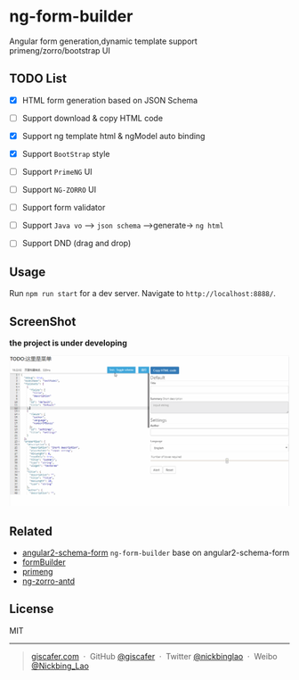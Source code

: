 # ng-form-builder

Angular form generation,dynamic template support primeng/zorro/bootstrap UI

## TODO List

- [x] HTML form generation based on JSON Schema
- [ ] Support download & copy HTML code
- [x] Support ng template html & ngModel auto binding
- [x] Support `BootStrap` style
- [ ] Support `PrimeNG` UI
- [ ] Support `NG-ZORRO` UI
- [ ] Support form validator
- [ ] Support `Java vo` —> `json schema` —>generate-> `ng html` 
- [ ] Support DND (drag and drop)


## Usage

Run `npm run start` for a dev server. Navigate to `http://localhost:8888/`.


## ScreenShot

__the project is under developing__

![20180131](./screenshot/20180131.gif)


## Related

- [angular2-schema-form](https://github.com/makinacorpus/angular2-schema-form) `ng-form-builder` base on angular2-schema-form
- [formBuilder](https://github.com/kevinchappell/formBuilder)
- [primeng](https://github.com/primefaces/primeng)
- [ng-zorro-antd](https://github.com/NG-ZORRO/ng-zorro-antd)

## License

MIT

---

> [giscafer.com](http://giscafer.com) &nbsp;&middot;&nbsp;
> GitHub [@giscafer](https://github.com/giscafer) &nbsp;&middot;&nbsp;
> Twitter [@nickbinglao](https://twitter.com/nickbinglao) &nbsp;&middot;&nbsp;
> Weibo [@Nickbing_Lao](https://weibo.com/laohoubin)